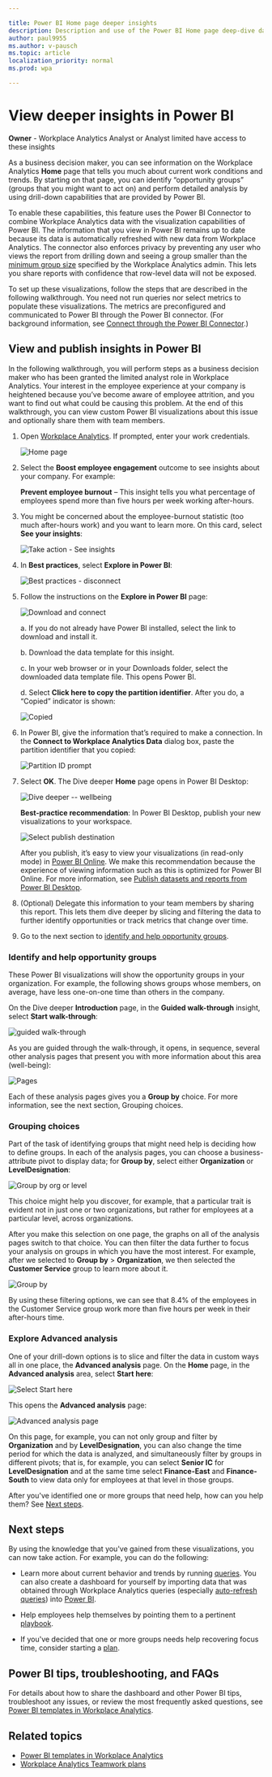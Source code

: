 ```yaml
---

title: Power BI Home page deeper insights
description: Description and use of the Power BI Home page deep-dive dashboard
author: paul9955
ms.author: v-pausch
ms.topic: article
localization_priority: normal 
ms.prod: wpa

---
```


# View deeper insights in Power BI

**Owner** - Workplace Analytics Analyst or Analyst limited have access to these insights

As a business decision maker, you can see information on the Workplace Analytics **Home** page that tells you much about current work conditions and trends. By starting on that page, you can identify “opportunity groups” (groups that you might want to act on) and perform detailed analysis by using drill-down capabilities that are provided by Power BI.

To enable these capabilities, this feature uses the Power BI Connector to combine Workplace Analytics data with the visualization capabilities of Power BI. The information that you view in Power BI remains up to date because its data is automatically refreshed with new data from Workplace Analytics. The connector also enforces privacy by preventing any user who views the report from drilling down and seeing a group smaller than the [minimum group size](../use/privacy-settings.md#minimum-group-size) specified by the Workplace Analytics admin. This lets you share reports with confidence that row-level data will not be exposed.

To set up these visualizations, follow the steps that are described in the following walkthrough. You need not run queries nor select metrics to populate these visualizations. The metrics are preconfigured and communicated to Power BI through the Power BI connector. (For background information, see [Connect through the Power BI Connector](../use/view-download-and-export-query-results.md#connect-through-the-power-bi-connector).)

## View and publish insights in Power BI

In the following walkthrough, you will perform steps as a business decision maker who has been granted the limited analyst role in Workplace Analytics. Your interest in the employee experience at your company is heightened because you’ve become aware of employee attrition, and you want to find out what could be causing this problem. At the end of this walkthrough, you can view custom Power BI visualizations about this issue and optionally share them with team members.

1. Open [Workplace Analytics](https://workplaceanalytics.office.com/). If  prompted, enter your work credentials.

    ![Home page](../images/wpa/tutorials/new-home-page.png)
 
2. Select the **Boost employee engagement** outcome to see insights about your company. For example: 

     **Prevent employee burnout** &ndash; This insight tells you what percentage of employees spend more than five hours per week working after-hours.
 
3. You might be concerned about the employee-burnout statistic (too much after-hours work) and you want to learn more. On this card, select **See your insights**:
 
     ![Take action - See insights](../images/wpa/tutorials/burnout-take-action.png)

4. In **Best practices**, select **Explore in Power BI**: 

     ![Best practices - disconnect](../images/wpa/tutorials/best-practices-disconnect.png)

5. Follow the instructions on the **Explore in Power BI** page:

     ![Download and connect](../images/wpa/tutorials/explore-in-pbi.png) 
 
     a. If you do not already have Power BI installed, select the link to download and install it. 
 
     b. Download the data template for this insight. 
 
     c. In your web browser or in your Downloads folder, select the downloaded data template file. This opens Power BI.  
 
     d. Select **Click here to copy the partition identifier**. After you do, a “Copied” indicator is shown:
  
     ![Copied](../images/wpa/tutorials/partition-id-copied.png) 
 
6. In Power BI, give the information that’s required to make a connection. In the **Connect to Workplace Analytics Data** dialog box, paste the partition identifier that you copied:

     ![Partition ID prompt](../images/wpa/tutorials/partition-id-prompt.png)
 
7. Select **OK**. The Dive deeper **Home** page opens in Power BI Desktop:
 
     ![Dive deeper -- wellbeing](../images/wpa/tutorials/dive-deeper-wellbeing.png)

   **Best-practice recommendation**: In Power BI Desktop, publish your new visualizations to your workspace.

   ![Select publish destination](../images/wpa/tutorials/publish-to-pbi-workspace.png)
 
   After you publish, it’s easy to view your visualizations (in read-only mode) in [Power BI Online](https://powerbi.microsoft.com/en-us/). We make this recommendation because the experience of viewing information such as this is optimized for Power BI Online. For more information, see [Publish datasets and reports from Power BI Desktop](https://docs.microsoft.com/power-bi/create-reports/desktop-upload-desktop-files). 

8. (Optional) Delegate this information to your team members by sharing this report. This lets them dive deeper by slicing and filtering the data to further identify opportunities or track metrics that change over time. 

9. Go to the next section to [identify and help opportunity groups](#identify-and-help-opportunity-groups). 

### Identify and help opportunity groups 

These Power BI visualizations will show the opportunity groups in your organization. For example, the following shows groups whose members, on average, have less one-on-one time than others in the company.

On the Dive deeper **Introduction** page, in the **Guided walk-through** insight, select **Start walk-through**:
   
![guided walk-through](../images/wpa/tutorials/guided-walkthrough.png)
    
As you are guided through the walk-through, it opens, in sequence, several other analysis pages that present you with more information about this area (well-being):
      
![Pages](../images/wpa/tutorials/pages-toc.png)
   
Each of these analysis pages gives you a **Group by** choice. For more information, see the next section, Grouping choices. 

### Grouping choices 

Part of the task of identifying groups that might need help is deciding how to define groups. In each of the analysis pages, you can choose a business-attribute pivot to display data; for **Group by**, select either **Organization** or **LevelDesignation**:

![Group by org or level](../images/wpa/tutorials/group-by-choice.png)
 
This choice might help you discover, for example, that a particular trait is evident not in just one or two organizations, but rather for employees at a particular level, across organizations. 

After you make this selection on one page, the graphs on all of the analysis pages switch to that choice. You can then filter the data further to focus your analysis on groups in which you have the most interest. For example, after we selected to **Group by** > **Organization**, we then selected the **Customer Service** group to learn more about it. 

![Group by](../images/wpa/tutorials/distrib-after-hours-collab.png)
  
By using these filtering options, we can see that 8.4% of the employees in the Customer Service group work more than five hours per week in their after-hours time. 

### Explore Advanced analysis

One of your drill-down options is to slice and filter the data in custom ways all in one place, the **Advanced analysis** page. On the **Home** page, in the **Advanced analysis** area, select **Start here**:

![Select Start here](../images/wpa/tutorials/intro-advanced-analysis.png)
 
This opens the **Advanced analysis** page:

![Advanced analysis page](../images/wpa/tutorials/advanced-analysis.png)
 
On this page, for example, you can not only group and filter by **Organization** and by **LevelDesignation**, you can also change the time period for which the data is analyzed, and simultaneously filter by groups in different pivots; that is, for example, you can select **Senior IC** for **LevelDesignation** and at the same time select **Finance-East** and **Finance-South** to view data only for employees at that level in those groups.

After you've identified one or more groups that need help, how can you help them? See [Next steps](#next-steps). 

## Next steps

By using the knowledge that you've gained from these visualizations, you can now take action. For example, you can do the following:

 * Learn more about current behavior and trends by running [queries](query-basics.md). You can also create a dashboard for yourself by importing data that was obtained through Workplace Analytics queries (especially [auto-refresh queries](query-auto-refresh.md)) into [Power BI](../use/view-download-and-export-query-results.md#get-a-link-for-an-odata-feed-to-use-in-power-bi). 

 * Help employees help themselves by pointing them to a pertinent [playbook](../myanalytics/use/mya-adoption/adopt-learning-modules.md). 

 * If you've decided that one or more groups needs help recovering focus time, consider starting a [plan](teamwork-solution.md). 

## Power BI tips, troubleshooting, and FAQs

For details about how to share the dashboard and other Power BI tips, troubleshoot any issues, or review the most frequently asked questions, see [Power BI templates in Workplace Analytics](power-bi-templates.md).

## Related topics

* [Power BI templates in Workplace Analytics](https://review.docs.microsoft.com/en-us/Workplace-Analytics/tutorials/power-bi-templates?branch=pr-en-us-1820)
* [Workplace Analytics Teamwork plans](teamwork-solution.md)
